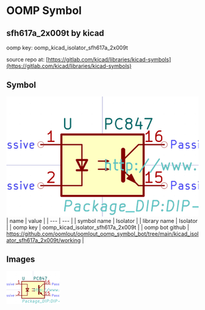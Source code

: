 # OOMP Symbol  
## sfh617a_2x009t  by kicad  
  
oomp key: oomp_kicad_isolator_sfh617a_2x009t  
  
source repo at: [https://gitlab.com/kicad/libraries/kicad-symbols](https://gitlab.com/kicad/libraries/kicad-symbols)  
## Symbol  
  
[![working.png](working_600.png)](working.png)  
| name | value | 
| --- | --- | 
| symbol name | Isolator | 
| library name | Isolator | 
| oomp key | oomp_kicad_isolator_sfh617a_2x009t | 
| oomp bot github | https://github.com/oomlout/oomlout_oomp_symbol_bot/tree/main/kicad_isolator_sfh617a_2x009t/working | 
## Images  
  
[![working.png](working_140.png)](working.png)  
